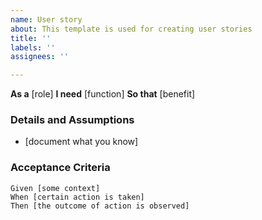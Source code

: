 ```yaml
---
name: User story
about: This template is used for creating user stories
title: ''
labels: ''
assignees: ''

---
```


**As a** [role]
**I need** [function]
**So that** [benefit]
### Details and Assumptions
* [document what you know]
### Acceptance Criteria
```gherkin
Given [some context]
When [certain action is taken]
Then [the outcome of action is observed]
```
